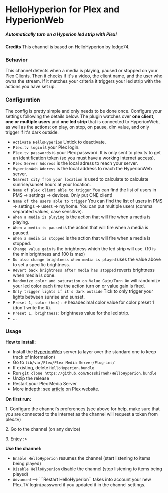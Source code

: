 HelloHyperion for Plex and HyperionWeb
=================

##### Automatically turn on a Hyperion led strip with Plex!

**Credits**
This channel is based on HelloHyperion by ledge74.

### Behavior

This channel detects when a media is playing, paused or stopped on your Plex Clients. Then it checks if it's a video, the client name, and the user who owns the stream. If it matches your criteria it triggers your led strip with the actions you have set up.

### Configuration

The config is pretty simple and only needs to be done once. Configure your settings following the details below.
The plugin watches over **one client**, **one or multiple users** and **one led strip** that is connected to HyperionWeb, as well as the actions: on play, on stop, on pause, dim value, and only trigger if it's dark outside.

* ```Activate HelloHyperion``` Untick to deactivate.
* ```Plex.tv login``` is your Plex login.
* ```Plex.tv passwords``` is your Plex password. It is only sent to plex.tv to get an identification token (so you must have a working internet access).
* ```Plex Server Address``` is the local adress to reach your server.
* ```HyperionWeb Address``` is the local address to reach the HyperionWeb server.
* ```Nearest city from your location``` is used to calculate to calculate sunrise/sunset hours at your location.
* ```Name of plex client able to trigger``` You can find the list of users in PMS -> settings -> devices. Only put ONE client!
* ```Name of the users able to trigger``` You can find the list of users in PMS -> settings -> users -> myhome. You can put multiple users (comma separated values, case sensitive).
* ```When a media is playing``` is the action that will fire when a media is playing.
* ```When a media is paused``` is the action that will fire when a media is paused.
* ```When a media is stopped``` is the action that will fire when a media is stopped.
* ```Change value gain``` is the brightness which the led strip will use. (10 is the min brightness and 100 is max)
* ```Do also change brightness when media is played``` uses the value above to set a specific brightness.
* ```Revert back brightness after media has stopped``` reverts brightness when media is done.
* ```Randomize color and saturation on Value Gain/Turn On``` will randomize your led color each time the action turn on or value gain is fired.
* ```Only trigger lights if it's dark outside``` Tick to only trigger your lights between sunrise and sunset.
* ```Preset 1, color (hex): #``` hexadecimal color value for color preset 1 (don't write the #).
* ```Preset 1, brightness:``` brightness value for the led strip.
* ...

### Usage

**How to install:**
* Install the [HyperionWeb](https://github.com/Nosskirneh/hyperionweb) server (a layer over the standard one to keep track of information)
* Go to ```lib/var/Plex/Plex Media Server/Plug-ins/```
* If existing, delete ```HelloHyperion.bundle```
* Run `git clone https://github.com/Nosskirneh/HelloHyperion.bundle`
* Unzip the release
* Restart your Plex Media Server
* More indepth: see [article](https://support.plex.tv/hc/en-us/articles/201187656-How-do-I-manually-install-a-channel-) on Plex website.

**On first run:**

1.&nbsp;Configure the channel's preferences (see above for help, make sure that you are connected to the internet as the channel will request a token from plex.tv)

2.&nbsp;Go to the channel (on any device)

3.&nbsp;Enjoy :>

**Use the channel:**

* ```Enable HelloHyperion``` resumes the channel (start listening to items being played)
* ```Disable HelloHyperion``` disable the channel (stop listening to items being played)
* ```Advanced``` --> ```Restart HelloHyperion`` takes into account your new Plex.TV login/password if you updated it in the channel settings.